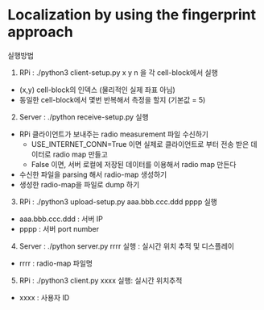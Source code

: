 # Localization by using the fingerprint approach

실행방법

1. RPi : ./python3 client-setup.py x y n 을 각 cell-block에서 실행
  - (x,y) cell-block의 인덱스 (물리적인 실제 좌표 아님)
  - 동일한 cell-block에서 몇번 반복해서 측정을 할지 (기본값 = 5)

2. Server : ./python receive-setup.py 실행
  - RPi 클라이언트가 보내주는 radio measurement 파일 수신하기
    - USE_INTERNET_CONN=True 이면 실제로 클라이언트로 부터 전송 받은 데이터로 radio map 만들고
    - False 이면, 서버 로컬에 저장된 데이터를 이용해서 radio map 만든다
  - 수신한 파일을 parsing 해서 radio-map 생성하기
  - 생성한 radio-map을 파일로 dump 하기

3. RPi : ./python3 upload-setup.py aaa.bbb.ccc.ddd pppp 실행
  - aaa.bbb.ccc.ddd : 서버 IP
  - pppp : 서버 port number

4. Server : ./python server.py rrrr 실행 : 실시간 위치 추적 및 디스플레이
  - rrrr : radio-map 파일명

5. RPi : ./python3 client.py xxxx 실행: 실시간 위치추적
  - xxxx : 사용자 ID

